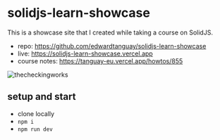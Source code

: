 # solidjs-learn-showcase

This is a showcase site that I created while taking a course on SolidJS. 

- repo: https://github.com/edwardtanguay/solidjs-learn-showcase
- live: https://solidjs-learn-showcase.vercel.app
- course notes: https://tanguay-eu.vercel.app/howtos/855

![thecheckingworks](https://github.com/edwardtanguay/solidjs-learn-showcase/assets/446574/e1e55033-d6c8-44da-8993-82cbb0d3f222)

## setup and start

- clone locally
- `npm i`
- `npm run dev`
